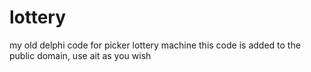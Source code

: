 # lottery
my old delphi code for picker lottery machine
this code is added to the public domain, use ait as you wish
